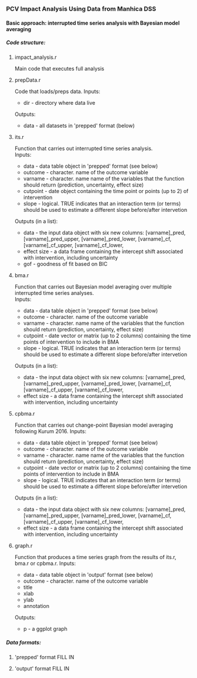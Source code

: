### PCV Impact Analysis Using Data from Manhica DSS
#### Basic approach: interrupted time series analysis with Bayesian model averaging

##### Code structure:
1. impact_analysis.r

   Main code that executes full analysis

2. prepData.r

   Code that loads/preps data. 
   Inputs:  
   * dir - directory where data live
  
    Outputs:  
   * data - all datasets in 'prepped' format (below)

2. its.r

   Function that carries out interrupted time series analysis.  
   Inputs:  
   * data     - data table object in 'prepped' format (see below)
   * outcome  - character. name of the outcome variable
   * varname  - character. name name of the variables that the function should return (prediction, uncertainty, effect size)
   * cutpoint - date object containing the time point or points (up to 2) of intervention
   * slope    - logical. TRUE indicates that an interaction term (or terms) should be used to estimate a different slope before/after intervetion
   
   Outputs (in a list):  
   * data        - the input data object with six new columns: [varname]_pred, [varname]_pred_upper, [varname]_pred_lower, [varname]_cf, [varname]_cf_upper, [varname]_cf_lower,
   * effect size - a data frame containing the intercept shift associated with intervention, including uncertainty
   * gof         - goodness of fit based on BIC

3. bma.r

   Function that carries out Bayesian model averaging over multiple interrupted time series analyses.  
   Inputs:  
   * data     - data table object in 'prepped' format (see below)
   * outcome  - character. name of the outcome variable
   * varname  - character. name name of the variables that the function should return (prediction, uncertainty, effect size)
   * cutpoint - date vector or matrix (up to 2 columns) containing the time points of intervention to include in BMA
   * slope    - logical. TRUE indicates that an interaction term (or terms) should be used to estimate a different slope before/after intervetion
   
   Outputs (in a list):  
   * data        - the input data object with six new columns: [varname]_pred, [varname]_pred_upper, [varname]_pred_lower, [varname]_cf, [varname]_cf_upper, [varname]_cf_lower,
   * effect size - a data frame containing the intercept shift associated with intervention, including uncertainty

4. cpbma.r

   Function that carries out change-point Bayesian model averaging following Kurum 2016.
   Inputs:  
   * data     - data table object in 'prepped' format (see below)
   * outcome  - character. name of the outcome variable
   * varname  - character. name name of the variables that the function should return (prediction, uncertainty, effect size)
   * cutpoint - date vector or matrix (up to 2 columns) containing the time points of intervention to include in BMA
   * slope    - logical. TRUE indicates that an interaction term (or terms) should be used to estimate a different slope before/after intervetion
   
   Outputs (in a list):  
   * data        - the input data object with six new columns: [varname]_pred, [varname]_pred_upper, [varname]_pred_lower, [varname]_cf, [varname]_cf_upper, [varname]_cf_lower,
   * effect size - a data frame containing the intercept shift associated with intervention, including uncertainty

5. graph.r

	Function that produces a time series graph from the results of its.r, bma.r or cpbma.r.
   Inputs:  
   * data     - data table object in 'output' format (see below)
   * outcome  - character. name of the outcome variable
   * title
   * xlab
   * ylab
   * annotation
   
   Outputs:  
   * p - a ggplot graph

   
##### Data formats:
1. 'prepped' format
FILL IN

2. 'output' format
FILL IN
